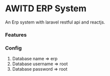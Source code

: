 # AWITD ERP System

An Erp system with laravel restful api and reactjs.

### Features

### Config
1. Database name => erp
2. Database username => root
3. Database password => root 
